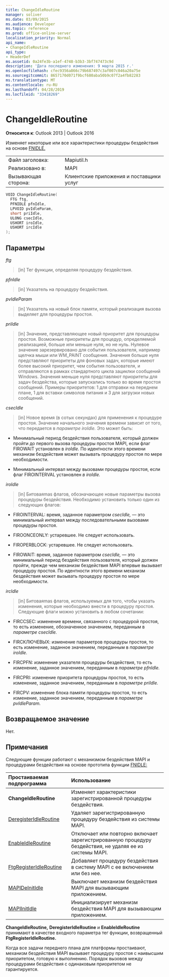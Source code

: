 ```yaml
---
title: ChangeIdleRoutine
manager: soliver
ms.date: 03/09/2015
ms.audience: Developer
ms.topic: reference
ms.prod: office-online-server
localization_priority: Normal
api_name:
- ChangeIdleRoutine
api_type:
- HeaderDef
ms.assetid: 0a24fe3b-a1ef-4748-b3b3-3bf747473c9d
description: 'Дата последнего изменения: 9 марта 2015 г.'
ms.openlocfilehash: cfec9356a866c79b687497c3af007c046a20a75e
ms.sourcegitcommit: 8657170d071f9bcf680aba50b9c07f2a4fb82283
ms.translationtype: MT
ms.contentlocale: ru-RU
ms.lasthandoff: 04/28/2019
ms.locfileid: "33418269"
---
```

# <a name="changeidleroutine"></a>ChangeIdleRoutine

**Относится к**: Outlook 2013 | Outlook 2016 
  
Изменяет некоторые или все характеристики процедуры бездействия на основе [FNIDLE.](fnidle.md) 
  
|||
|:-----|:-----|
|Файл заголовка:  <br/> |Mapiutil.h  <br/> |
|Реализовано в:  <br/> |MAPI  <br/> |
|Вызывающая сторона:  <br/> |Клиентские приложения и поставщики услуг  <br/> |
   
```cpp
VOID ChangeIdleRoutine(
  FTG ftg,
  PFNIDLE pfnIdle,
  LPVOID pvIdleParam,
  short priIdle,
  ULONG csecIdle,
  USHORT iroIdle,
  USHORT ircIdle
);
```

## <a name="parameters"></a>Параметры

_ftg_
  
> [in] Тег функции, определяя процедуру бездействия. 
    
_pfnIdle_
  
> [in] Указатель на процедуру бездействия. 
    
_pvIdleParam_
  
> [in] Указатель на новый блок памяти, который реализация вызова выделяет для процедуры простоя. 
    
_priIdle_
  
> [in] Значение, представляющее новый приоритет для процедуры простоя. Возможные приоритеты для процедур, определяемой реализацией, больше или меньше нуля, но не нуль. Нулевое значение зарезервировано для события пользователя, например щелчка мыши или WM_PAINT сообщения. Значения больше нуля представляют приоритеты для фоновых задач, которые имеют более высокий приоритет, чем события пользователя, и отправляются в рамках стандартного цикла зациклки сообщений Windows. Значения меньше нуля представляют приоритеты для задач бездейства, которые запускались только во время простоя сообщений. Примеры приоритетов: 1 для отправки на переднем плане, 1 для вставки символов питания и 3 для загрузки новых сообщений.
    
_csecIdle_
  
> [in] Новое время (в сотых секундах) для применения к процедуре простоя. Значение начального значения времени зависит от того, что передается в _параметре iroIdle._ Это может быть: 
    
  - Минимальный период бездействия пользователя, который должен пройти до первого вызова процедуры простоя MAPI, если флаг FIROWAIT установлен в _iroIdle._ По идентности этого времени механизм бездействия может вызывать процедуру простоя по мере необходимости. 
    
  - Минимальный интервал между вызовами процедуры простоя, если флаг FIROINTERVAL установлен _в iroIdle._ 
    
_iroIdle_
  
> [in] Битоваяmas флагов, обозначающее новые параметры вызова процедуры бездействия. Необходимо установить только один из следующих флагов:
    
  - FIROINTERVAL: время, заданное параметром  _csecIdle,_ — это минимальный интервал между последовательными вызовами процедуры простоя. 
      
  - FIROONCEONLY: устаревшее. Не следует использовать. 
      
  - FIROPERBLOCK: устаревшее. Не следует использовать. 
      
  - FIROWAIT: время, заданное параметром  _csecIdle,_ — это минимальный период бездействия пользователя, который должен пройти, прежде чем механизм бездействия MAPI впервые вызывает процедуру простоя. По идентности этого времени механизм бездействия может вызывать процедуру простоя по мере необходимости. 
    
_ircIdle_
  
> [in] Битоваяmas флагов, используемых для того, чтобы указать изменения, которые необходимо внести в процедуру простоя. Следующие флаги можно установить в любом сочетании:
    
  - FIRCCSEC: изменение времени, связанного с процедурой простоя, то есть изменение, обозначенное значением, переданным в _параметре csecIdle._ 
      
  - FIRCКЛЮЧЕВЫХ: изменение параметров процедуры простоя, то есть изменение, заданное значением, переданным в _параметре iroIdle._ 
      
  - FIRCPFN: изменение указателя процедуры бездействия, то есть изменение, заданное значением, переданным в _параметре pfnIdle._ 
      
  - FIRCPRI: изменение приоритета процедуры простоя, то есть изменение, заданное значением, переданным в _параметре priIdle._ 
      
  - FIRCPV: изменение блока памяти процедуры простоя, то есть изменение, заданное значением, переданным в _параметре pvIdleParam._ 
    
## <a name="return-value"></a>Возвращаемое значение

Нет.
  
## <a name="remarks"></a>Примечания

Следующие функции работают с механизмом бездействия MAPI и процедурами бездействия на основе прототипа функции [FNIDLE:](fnidle.md) 
  
|**Простаиваемая подпрограмма**|**Использование**|
|:-----|:-----|
|**ChangeIdleRoutine** <br/> |Изменяет характеристики зарегистрированной процедуры бездействия.  <br/> |
|[DeregisterIdleRoutine](deregisteridleroutine.md) <br/> |Удаляет зарегистрированную процедуру бездействия из системы MAPI.  <br/> |
|[EnableIdleRoutine](enableidleroutine.md) <br/> |Отключает или повторно включает зарегистрированную процедуру бездействия, не удаляя ее из системы MAPI.  <br/> |
|[FtgRegisterIdleRoutine](ftgregisteridleroutine.md) <br/> |Добавляет процедуру бездействия в систему MAPI с ее включением или без нее.  <br/> |
|[MAPIDeInitIdle](mapideinitidle.md) <br/> |Выключает механизм бездействия MAPI для вызывающим приложением.  <br/> |
|[MAPIInitIdle](mapiinitidle.md) <br/> |Инициализирует механизм бездействия MAPI для вызывающим приложением.  <br/> |
   
**ChangeIdleRoutine,** **DeregisterIdleRoutine** и **EnableIdleRoutine** принимают в качестве входного параметра тег функции, возвращенный **FtgRegisterIdleRoutine.** 
  
Когда все задачи переднего плана для платформы простаивают, механизм бездействия MAPI вызывает процедуру простоя с наивысшим приоритетом, готовую к выполнению. Порядок вызовов между процедурами бездействия с одинаковым приоритетом не гарантируется. 
  

